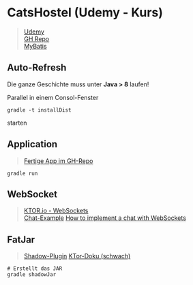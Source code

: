 # CatsHostel (Udemy - Kurs)
> [Udemy](https://www.udemy.com/course/web-development-with-kotlin/)  
> [GH Repo](https://github.com/AlexeySoshin/KotlinWebDevelopment)  
> [MyBatis](https://blog.mybatis.org/)    

## Auto-Refresh

Die ganze Geschichte muss unter **Java > 8** laufen!

Parallel in einem Consol-Fenster

    gradle -t installDist
    
starten    

## Application
> [Fertige App im GH-Repo](https://github.com/AlexeySoshin/KotlinWebDevelopment/tree/chapter9-10)
    
    gradle run
    
## WebSocket
> [KTOR.io - WebSockets](https://ktor.io/servers/features/websockets.html)    
> [Chat-Example](https://ktor.io/samples/app/chat.html)
> [How to implement a chat with WebSockets](https://ktor.io/quickstart/guides/chat.html)   

## FatJar
> [Shadow-Plugin](https://imperceptiblethoughts.com/shadow/)
> [KTor-Doku (schwach)](https://ktor.io/servers/deploy/packing/fatjar.html)

    # Erstellt das JAR
    gradle shadowJar
    
    